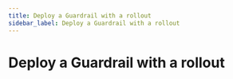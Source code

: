 ```yaml
---
title: Deploy a Guardrail with a rollout
sidebar_label: Deploy a Guardrail with a rollout
---
```



# Deploy a Guardrail with a rollout